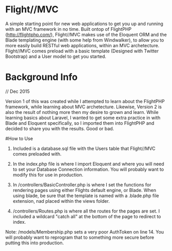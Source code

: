 # Flight//MVC
A simple starting point for new web applications to get you up and running with an MVC framework in no time. Built ontop of FlightPHP (http://flightphp.com/), Flight//MVC makes use of the Eloquent ORM and the Blade templating engine (with some help from Windwalker), to allow you to more easily build RESTful web applications, within an MVC archetecture. Flight//MVC comes preload with a basic template (Designed with Twitter Bootstrap) and a User model to get you started.

# Background Info
// Dec 2015

Version 1 of this was created while I attempted to learn about the FlightPHP framework, while learning about MVC archetecture. Likewise, Version 2 is also the result of nothing more then my desire to grown and learn. While learning basics about Laravel, I wanted to get some extra practice in with Blade and Eloquent specifically, so I imported them into FlightPHP and decided to share you with the results. Good or bad.

#How to Use

1) Included is a database.sql file with the Users table that Flight//MVC comes preloaded with.

2) In the index.php file is where I import Eloquent and where you will need to set your Database Connection information. You will probably want to modify this for use in production.

3) In /controllers/BasicController.php is where I set the functions for rendering pages using either Flights default engine, or Blade. When using blade, be sure that the template is named with a .blade.php file extension, nad placed within the views folder. 

4) /controllers/Routes.php is where all the routes for the pages are set. I included a wildcard "catch all" at the bottom of the page to redirect to index.

Note: /models/Membership.php sets a very poor AuthToken on line 14. You will probably want to reprogram that to something more secure before putting this into production.
